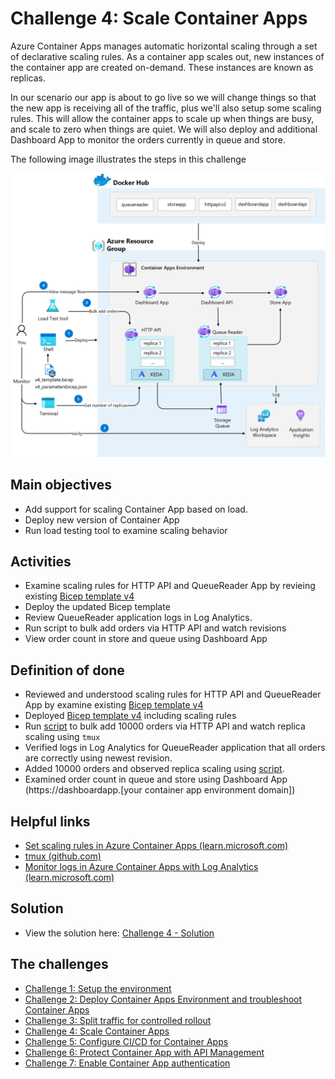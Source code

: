 # Challenge 4: Scale Container Apps
Azure Container Apps manages automatic horizontal scaling through a set of declarative scaling rules. As a container app scales out, new instances of the container app are created on-demand. These instances are known as replicas.

In our scenario our app is about to go live so we will change things so that the new app is receiving all of the traffic, plus we'll also setup some scaling rules. This will allow the container apps to scale up when things are busy, and scale to zero when things are quiet. We will also deploy and additional Dashboard App to monitor the orders currently in queue and store.

The following image illustrates the steps in this challenge

![](images/challenge-4-overview.png)


## Main objectives
- Add support for scaling Container App based on load.
- Deploy new version of Container App
- Run load testing tool to examine scaling behavior


## Activities

- Examine scaling rules for HTTP API and QueueReader App by revieing existing [Bicep template v4](v4_template.bicep)
- Deploy the updated Bicep template
- Review QueueReader application logs in Log Analytics.
- Run script to bulk add orders via HTTP API and watch revisions
- View order count in store and queue using Dashboard App



## Definition of done
- Reviewed and understood scaling rules for HTTP API and QueueReader App by examine existing [Bicep template v4](v4_template.bicep)
- Deployed [Bicep template v4](v4_template.bicep) including scaling rules
- Run [script](scripts\appwatch.sh) to bulk add 10000 orders via HTTP API and watch replica scaling using `tmux`
- Verified logs in Log Analytics for QueueReader application that all orders are correctly using newest revision.
- Added 10000 orders and observed replica scaling using [script](scripts\appwatch.sh).
- Examined order count in queue and store using Dashboard App (https://dashboardapp.[your container app environment domain])
 

## Helpful links
- [Set scaling rules in Azure Container Apps (learn.microsoft.com)](https://learn.microsoft.com/en-us/azure/container-apps/scale-app)
- [tmux (github.com)](https://github.com/tmux/tmux)
- [Monitor logs in Azure Container Apps with Log Analytics (learn.microsoft.com)](https://learn.microsoft.com/en-us/azure/container-apps/log-monitoring?tabs=bash)

## Solution
- View the solution here: [Challenge 4 - Solution](solution4.md)
## The challenges

- [Challenge 1: Setup the environment](challenge1.md)
- [Challenge 2: Deploy Container Apps Environment and troubleshoot Container Apps](challenge2.md)
- [Challenge 3: Split traffic for controlled rollout](challenge3.md)
- [Challenge 4: Scale Container Apps](challenge4.md)
- [Challenge 5: Configure CI/CD for Container Apps](challenge5.md)
- [Challenge 6: Protect Container App with API Management](challenge6.md)
- [Challenge 7: Enable Container App authentication](challenge7.md)

